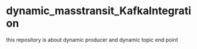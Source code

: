 # dynamic_masstransit_KafkaIntegration
this repository is about dynamic producer and dynamic topic end point
